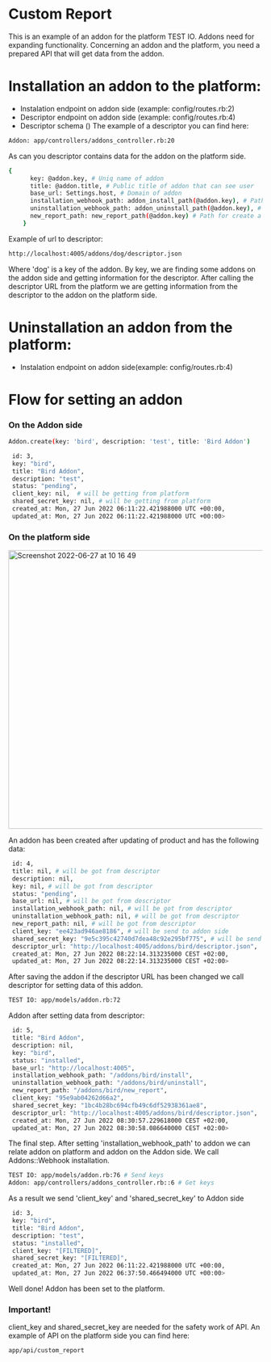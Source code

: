 # Custom Report
This is an example of an addon for the platform TEST IO.
Addons need for expanding functionality.
Concerning an addon and the platform, you need a prepared API that will get data from the addon.

# Installation an addon to the platform:
* Instalation endpoint on addon side (example: config/routes.rb:2)
* Descriptor endpoint on addon side (example: config/routes.rb:4)
* Descriptor schema ()
The example of a descriptor you can find here:
```sh
Addon: app/controllers/addons_controller.rb:20
```

As can you descriptor contains data for the addon on the platform side.
```sh
{
      key: @addon.key, # Uniq name of addon
      title: @addon.title, # Public title of addon that can see user
      base_url: Settings.host, # Domain of addon
      installation_webhook_path: addon_install_path(@addon.key), # Path for installation
      uninstallation_webhook_path: addon_uninstall_path(@addon.key), # path for unstallation
      new_report_path: new_report_path(@addon.key) # Path for create a new report(the main functional of report)
    }
```
Example of url to descriptor:
```sh
http://localhost:4005/addons/dog/descriptor.json
```

Where 'dog' is a key of the addon. By key, we are finding some addons on the addon side and getting information for the descriptor. After calling the descriptor URL from the platform we are getting information from the descriptor to the addon on the platform side.

# Uninstallation an addon from the platform:
* Instalation endpoint on addon side(example: config/routes.rb:4)

# Flow for setting an addon

### On the Addon side
```sh
Addon.create(key: 'bird', description: 'test', title: 'Bird Addon')
```

```sh
 id: 3,                                                     
 key: "bird",                                               
 title: "Bird Addon",                                       
 description: "test",                                       
 status: "pending",                                         
 client_key: nil,  # will be getting from platform                                         
 shared_secret_key: nil, # will be getting from platform                                  
 created_at: Mon, 27 Jun 2022 06:11:22.421988000 UTC +00:00,
 updated_at: Mon, 27 Jun 2022 06:11:22.421988000 UTC +00:00>
```

### On the platform side
<img width="552" alt="Screenshot 2022-06-27 at 10 16 49" src="https://user-images.githubusercontent.com/20345554/175877901-608050ad-a6ef-4423-870c-c8d32313ee98.png">

An addon has been created after updating of product and has the following data:
```sh
 id: 4,
 title: nil, # will be got from descriptor
 description: nil,
 key: nil, # will be got from descriptor
 status: "pending",
 base_url: nil, # will be got from descriptor
 installation_webhook_path: nil, # will be got from descriptor
 uninstallation_webhook_path: nil, # will be got from descriptor
 new_report_path: nil, # will be got from descriptor
 client_key: "ee423ad946ae8186", # will be send to addon side
 shared_secret_key: "9e5c395c42740d7dea48c92e295bf775", # will be send to addon side
 descriptor_url: "http://localhost:4005/addons/bird/descriptor.json",
 created_at: Mon, 27 Jun 2022 08:22:14.313235000 CEST +02:00,
 updated_at: Mon, 27 Jun 2022 08:22:14.313235000 CEST +02:00>
```
After saving the addon if the descriptor URL has been changed we call descriptor for setting data of this addon.
```sh
TEST IO: app/models/addon.rb:72
```
Addon after setting data from descriptor:
```sh
 id: 5,
 title: "Bird Addon",
 description: nil,
 key: "bird",
 status: "installed",
 base_url: "http://localhost:4005",
 installation_webhook_path: "/addons/bird/install",
 uninstallation_webhook_path: "/addons/bird/uninstall",
 new_report_path: "/addons/bird/new_report",
 client_key: "95e9ab04262d66a2",
 shared_secret_key: "1bc4b28bc694cfb49c6df52938361ae8",
 descriptor_url: "http://localhost:4005/addons/bird/descriptor.json",
 created_at: Mon, 27 Jun 2022 08:30:57.229618000 CEST +02:00,
 updated_at: Mon, 27 Jun 2022 08:30:58.086640000 CEST +02:00>
```

The final step. After setting 'installation_webhook_path' to addon we can relate addon on platform and addon on the Addon side. We call Addons::Webhook installation.
```sh
TEST IO: app/models/addon.rb:76 # Send keys
Addon: app/controllers/addons_controller.rb::6 # Get keys
```
As a result we send 'client_key' and 'shared_secret_key' to Addon side
```sh
 id: 3,
 key: "bird",
 title: "Bird Addon",
 description: "test",
 status: "installed",
 client_key: "[FILTERED]",
 shared_secret_key: "[FILTERED]",
 created_at: Mon, 27 Jun 2022 06:11:22.421988000 UTC +00:00,
 updated_at: Mon, 27 Jun 2022 06:37:50.466494000 UTC +00:00>
```
Well done! Addon has been set to the platform. 
### Important!

client_key and shared_secret_key are needed for the safety work of API.
An example of API on the platform side you can find here:
```sh
app/api/custom_report
```

